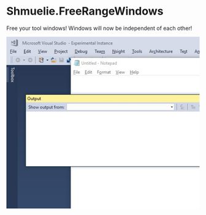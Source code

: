 # Shmuelie.FreeRangeWindows
Free your tool windows! Windows will now be independent of each other!

![Preview](./Resources/FreeRangeWindowsPackagePreview.jpg)
